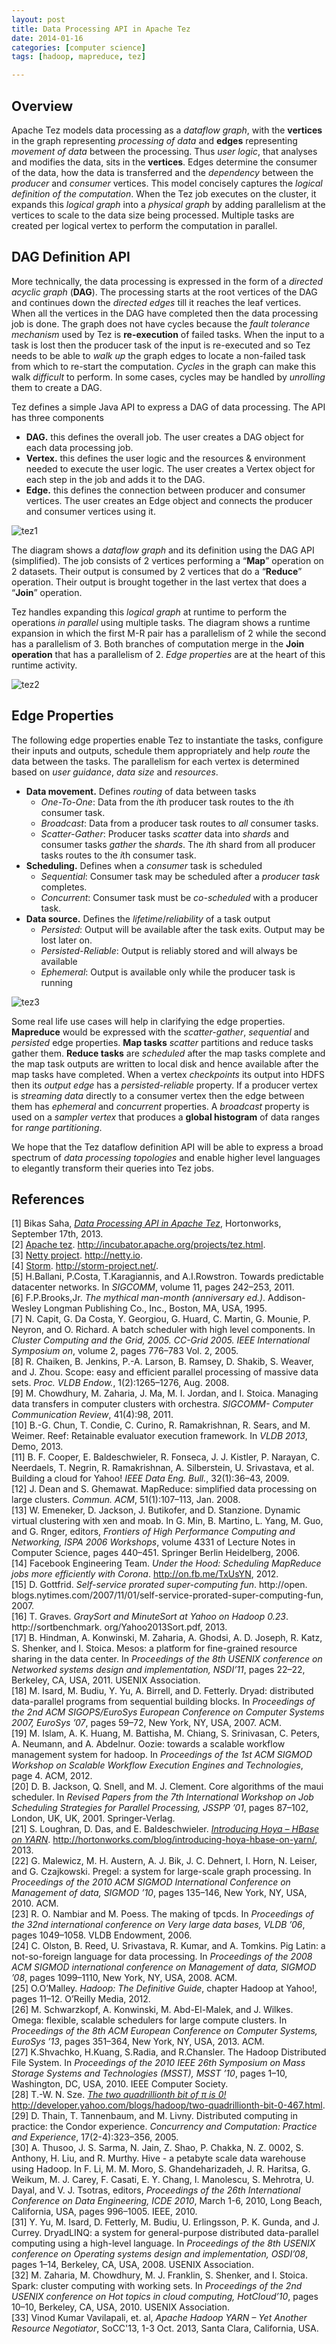 ```yaml
---
layout: post
title: Data Processing API in Apache Tez
date: 2014-01-16 
categories: [computer science]
tags: [hadoop, mapreduce, tez]

---
```



Overview
--

Apache Tez models data processing as a *dataflow graph*, with the **vertices** in the graph representing *processing of data* and **edges** representing *movement of data* between the processing. Thus *user logic*, that analyses and modifies the data, sits in the **vertices**. Edges determine the consumer of the data, how the data is transferred and the *dependency* between the *producer* and *consumer* vertices. This model concisely captures the *logical definition of the computation*. When the Tez job executes on the cluster, it expands this *logical graph* into a *physical graph* by adding parallelism at the vertices to scale to the data size being processed. Multiple tasks are created per logical vertex to perform the computation in parallel.

DAG Definition API
--

More technically, the data processing is expressed in the form of a *directed acyclic graph* (**DAG**). The processing starts at the root vertices of the DAG and continues down the *directed edges* till it reaches the leaf vertices. When all the vertices in the DAG have completed then the data processing job is done. The graph does not have cycles because the *fault tolerance mechanism* used by Tez is **re-execution** of failed tasks. When the input to a task is lost then the producer task of the input is re-executed and so Tez needs to be able to *walk up* the graph edges to locate a non-failed task from which to re-start the computation. *Cycles* in the graph can make this walk *difficult* to perform. In some cases, cycles may be handled by *unrolling* them to create a DAG.

Tez defines a simple Java API to express a DAG of data processing. The API has three components

* **DAG.** this defines the overall job. The user creates a DAG object for each data processing job.  
* **Vertex.** this defines the user logic and the resources & environment needed to execute the user logic. The user creates a Vertex object for each step in the job and adds it to the DAG.  
* **Edge.** this defines the connection between producer and consumer vertices. The user creates an Edge object and connects the producer and consumer vertices using it.


![tez1](http://sungsoo.github.com/images/tez11.png)

The diagram shows a *dataflow graph* and its definition using the DAG API (simplified). The job consists of 2 vertices performing a “**Map**” operation on 2 datasets. Their output is consumed by 2 vertices that do a “**Reduce**” operation. Their output is brought together in the last vertex that does a “**Join**” operation.

Tez handles expanding this *logical graph* at runtime to perform the operations *in parallel* using multiple tasks. The diagram shows a runtime expansion in which the first M-R pair has a parallelism of 2 while the second has a parallelism of 3. Both branches of computation merge in the **Join operation** that has a parallelism of 2. *Edge properties* are at the heart of this runtime activity.

![tez2](http://sungsoo.github.com/images/tez21.png)

Edge Properties
--

The following edge properties enable Tez to instantiate the tasks, configure their inputs and outputs, schedule them appropriately and help *route* the data between the tasks. The parallelism for each vertex is determined based on *user guidance*, *data size* and *resources*.

* **Data movement.** Defines *routing* of data between tasks  
	- *One-To-One*: Data from the *i*th producer task routes to the *i*th consumer task.  
	- *Broadcast*: Data from a producer task routes to *all* consumer tasks.  
	- *Scatter-Gather*: Producer tasks *scatter* data into *shards* and consumer tasks *gather* the *shards*. The *i*th shard from all producer tasks routes to the *i*th consumer task.    
* **Scheduling.** Defines when a *consumer* task is scheduled  
	- *Sequential*: Consumer task may be scheduled after a *producer task* completes.  
	- *Concurrent*: Consumer task must be *co-scheduled* with a producer task.  
* **Data source.** Defines the *lifetime*/*reliability* of a task output  
	- *Persisted*: Output will be available after the task exits. Output may be lost later on.
	- *Persisted-Reliable*: Output is reliably stored and will always be available  
	- *Ephemeral*: Output is available only while the producer task is running

![tez3](http://sungsoo.github.com/images/tez31.png)

Some real life use cases will help in clarifying the edge properties. **Mapreduce** would be expressed with the *scatter-gather*, *sequential* and *persisted* edge properties. **Map tasks** *scatter* partitions and reduce tasks gather them. **Reduce tasks** are *scheduled* after the map tasks complete and the map task outputs are written to local disk and hence available after the map tasks have completed. When a vertex *checkpoints* its output into HDFS then its *output edge* has a *persisted-reliable* property. If a producer vertex is *streaming data* directly to a consumer vertex then the edge between them has *ephemeral* and *concurrent* properties. A *broadcast* property is used on a *sampler vertex* that produces a **global histogram** of data ranges for *range partitioning*.

We hope that the Tez dataflow definition API will be able to express a broad spectrum of *data processing topologies* and enable higher level languages to elegantly transform their queries into Tez jobs.

References
---
[1] Bikas Saha, [*Data Processing API in Apache Tez*](http://hortonworks.com/blog/expressing-data-processing-in-apache-tez/), Hortonworks, September 17th, 2013.  
[2] [Apache tez](http://incubator.apache.org/projects/tez.html). http://incubator.apache.org/projects/tez.html.   
[3] [Netty project](http://netty.io). http://netty.io.  
[4] [Storm](http://storm-project.net/). http://storm-project.net/.  
[5] H.Ballani, P.Costa, T.Karagiannis, and A.I.Rowstron. Towards predictable datacenter networks. In *SIGCOMM*, volume 11, pages 242–253, 2011.  
[6] F.P.Brooks,Jr. *The mythical man-month (anniversary ed.)*. Addison-Wesley Longman Publishing Co., Inc., Boston, MA, USA, 1995.  
[7] N. Capit, G. Da Costa, Y. Georgiou, G. Huard, C. Martin, G. Mounie, P. Neyron, and O. Richard. A batch scheduler with high level components. In *Cluster Computing and the Grid, 2005. CC-Grid 2005. IEEE International Symposium on*, volume 2, pages 776–783 Vol. 2, 2005.  
[8] R. Chaiken, B. Jenkins, P.-A. Larson, B. Ramsey, D. Shakib, S. Weaver, and J. Zhou. Scope: easy and efficient parallel processing of massive data sets. *Proc. VLDB Endow.*, 1(2):1265–1276, Aug. 2008.  
[9] M. Chowdhury, M. Zaharia, J. Ma, M. I. Jordan, and I. Stoica. Managing data transfers in computer clusters with orchestra. *SIGCOMM- Computer Communication Review*, 41(4):98, 2011.  
[10] B.-G. Chun, T. Condie, C. Curino, R. Ramakrishnan, R. Sears, and M. Weimer. Reef: Retainable evaluator execution framework. In *VLDB 2013*, Demo, 2013.  
[11] B. F. Cooper, E. Baldeschwieler, R. Fonseca, J. J. Kistler, P. Narayan, C. Neerdaels, T. Negrin, R. Ramakrishnan, A. Silberstein, U. Srivastava, et al. Building a cloud for Yahoo! *IEEE Data Eng. Bull.*, 32(1):36–43, 2009.  
[12] J. Dean and S. Ghemawat. MapReduce: simplified data processing on large clusters. *Commun. ACM*, 51(1):107–113, Jan. 2008.  
[13] W. Emeneker, D. Jackson, J. Butikofer, and D. Stanzione. Dynamic virtual clustering with xen and moab. In G. Min, B. Martino, L. Yang, M. Guo, and G. Rnger, editors, *Frontiers of High Performance Computing and Networking, ISPA 2006 Workshops*, volume 4331 of Lecture Notes in Computer Science, pages 440–451. Springer Berlin Heidelberg, 2006.  
[14] Facebook Engineering Team. *Under the Hood: Scheduling MapReduce jobs more efficiently with Corona*. http://on.fb.me/TxUsYN, 2012.  
[15] D. Gottfrid. *Self-service prorated super-computing fun*. http://open. blogs.nytimes.com/2007/11/01/self-service-prorated-super-computing-fun, 2007.  
[16] T. Graves. *GraySort and MinuteSort at Yahoo on Hadoop 0.23*. http://sortbenchmark. org/Yahoo2013Sort.pdf, 2013.  
[17] B. Hindman, A. Konwinski, M. Zaharia, A. Ghodsi, A. D. Joseph, R. Katz, S. Shenker, and I. Stoica. Mesos: a platform for fine-grained resource sharing in the data center. In *Proceedings of the 8th USENIX conference on Networked systems design and implementation, NSDI’11*, pages 22–22, Berkeley, CA, USA, 2011. USENIX Association.  
[18] M. Isard, M. Budiu, Y. Yu, A. Birrell, and D. Fetterly. Dryad: distributed data-parallel programs from sequential building blocks. In *Proceedings of the 2nd ACM SIGOPS/EuroSys European Conference on Computer Systems 2007, EuroSys ’07*, pages 59–72, New York, NY, USA, 2007. ACM.  
[19] M. Islam, A. K. Huang, M. Battisha, M. Chiang, S. Srinivasan, C. Peters, A. Neumann, and A. Abdelnur. Oozie: towards a scalable workflow management system for hadoop. In *Proceedings of the 1st ACM SIGMOD Workshop on Scalable Workflow Execution Engines and Technologies*, page 4. ACM, 2012.  
[20] D. B. Jackson, Q. Snell, and M. J. Clement. Core algorithms of the maui scheduler. In *Revised Papers from the 7th International Workshop on Job Scheduling Strategies for Parallel Processing, JSSPP ’01*, pages 87–102, London, UK, UK, 2001. Springer-Verlag.  
[21] S. Loughran, D. Das, and E. Baldeschwieler. [*Introducing Hoya – HBase on YARN*](http://hortonworks.com/blog/introducing-hoya-hbase-on-yarn/). http://hortonworks.com/blog/introducing-hoya-hbase-on-yarn/, 2013.  
[22] G. Malewicz, M. H. Austern, A. J. Bik, J. C. Dehnert, I. Horn, N. Leiser, and G. Czajkowski. Pregel: a system for large-scale graph processing. In *Proceedings of the 2010 ACM SIGMOD International Conference on Management of data, SIGMOD ’10*, pages 135–146, New York, NY, USA, 2010. ACM.  
[23] R. O. Nambiar and M. Poess. The making of tpcds. In *Proceedings of the 32nd international conference on Very large data bases, VLDB ’06*, pages 1049–1058. VLDB Endowment, 2006.  
[24] C. Olston, B. Reed, U. Srivastava, R. Kumar, and A. Tomkins. Pig Latin: a not-so-foreign language for data processing. In *Proceedings of the 2008 ACM SIGMOD international conference on Management of data, SIGMOD ’08*, pages 1099–1110, New York, NY, USA, 2008. ACM.  
[25] O.O’Malley. *Hadoop: The Definitive Guide*, chapter Hadoop at Yahoo!, pages 11–12. O’Reilly Media, 2012.  
[26] M. Schwarzkopf, A. Konwinski, M. Abd-El-Malek, and J. Wilkes. Omega: flexible, scalable schedulers for large compute clusters. In *Proceedings of the 8th ACM European Conference on Computer Systems, EuroSys ’13*, pages 351–364, New York, NY, USA, 2013. ACM.  
[27] K.Shvachko, H.Kuang, S.Radia, and R.Chansler. The Hadoop Distributed File System. In *Proceedings of the 2010 IEEE 26th Symposium on Mass Storage Systems and Technologies (MSST), MSST ’10*, pages 1–10, Washington, DC, USA, 2010. IEEE Computer Society.    
[28] T.-W. N. Sze. [*The two quadrillionth bit of π is 0!*](http://developer.yahoo.com/blogs/hadoop/two-quadrillionth-bit-0-467.html) http://developer.yahoo.com/blogs/hadoop/two-quadrillionth-bit-0-467.html.  
[29] D. Thain, T. Tannenbaum, and M. Livny. Distributed computing in practice: the Condor experience. *Concurrency and Computation: Practice and Experience*, 17(2-4):323–356, 2005.  
[30] A. Thusoo, J. S. Sarma, N. Jain, Z. Shao, P. Chakka, N. Z. 0002, S. Anthony, H. Liu, and R. Murthy. Hive - a petabyte scale data warehouse using Hadoop. In F. Li, M. M. Moro, S. Ghandeharizadeh, J. R. Haritsa, G. Weikum, M. J. Carey, F. Casati, E. Y. Chang, I. Manolescu, S. Mehrotra, U. Dayal, and V. J. Tsotras, editors, *Proceedings of the 26th International Conference on Data Engineering, ICDE 2010*, March 1-6, 2010, Long Beach, California, USA, pages 996–1005. IEEE, 2010.  
[31] Y. Yu, M. Isard, D. Fetterly, M. Budiu, U. Erlingsson, P. K. Gunda, and J. Currey. DryadLINQ: a system for general-purpose distributed data-parallel computing using a high-level language. In *Proceedings of the 8th USENIX conference on Operating systems design and implementation, OSDI’08*, pages 1–14, Berkeley, CA, USA, 2008. USENIX Association.  
[32] M. Zaharia, M. Chowdhury, M. J. Franklin, S. Shenker, and I. Stoica. Spark: cluster computing with working sets. In *Proceedings of the 2nd USENIX conference on Hot topics in cloud computing, HotCloud’10*, pages 10–10, Berkeley, CA, USA, 2010. USENIX Association.  
[33] Vinod Kumar Vavilapali, et. al, *Apache Hadoop YARN – Yet Another Resource Negotiator*, SoCC'13, 1-3 Oct. 2013, Santa Clara, California, USA.
